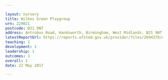 ```yaml
---

layout: nursery
title: Wilkes Green Playgroup
urn: 229021
postcode: B21 9NT
address: Antrobus Road, Handsworth, Birmingham, West Midlands, B21 9NT
latestReportUrl: https://reports.ofsted.gov.uk/provider/files/2694379/urn/229021.pdf
teaching: 1
development: 1
leadership: 1
outcomes: 1
overall: 1
date: 22 May 2017

---
```

